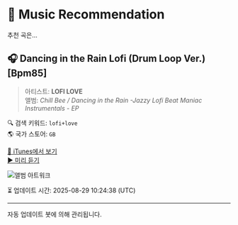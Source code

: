 
# 🎵 Music Recommendation

추천 곡은...

## 🎧 Dancing in the Rain Lofi (Drum Loop Ver.) [Bpm85]  
> 아티스트: **LOFI LOVE**  
> 앨범: _Chill Bee / Dancing in the Rain -Jazzy Lofi Beat Maniac Instrumentals - EP_  

🔍 검색 키워드: `lofi+love`  
🌎 국가 스토어: `GB`

[🔗 iTunes에서 보기](https://music.apple.com/gb/album/dancing-in-the-rain-lofi-drum-loop-ver-bpm85/1447850233?i=1447850239&uo=4)  
[▶️ 미리 듣기](https://audio-ssl.itunes.apple.com/itunes-assets/AudioPreview114/v4/f7/be/85/f7be8546-9d65-a051-c19a-518bebd959e4/mzaf_6950653768231583474.plus.aac.p.m4a)

![앨범 아트워크](https://is1-ssl.mzstatic.com/image/thumb/Music124/v4/ba/42/fc/ba42fca7-350e-2c09-1dc3-e701a4034e00/859754647074_cover.png/100x100bb.jpg)

⏳ 업데이트 시간: 2025-08-29 10:24:38 (UTC)

---
자동 업데이트 봇에 의해 관리됩니다.
